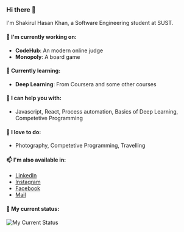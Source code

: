 ### Hi there 👋
I'm Shakirul Hasan Khan, a Software Engineering student at SUST. 

#### 🔭 I'm currently working on:
* __CodeHub__: An modern online judge
* __Monopoly__: A board game

#### 🌱 Currently learning:
* __Deep Learning__: From Coursera and some other courses

#### 💬 I can help you with:
* Javascript, React, Process automation, Basics of Deep Learning, Competetive Programming

#### 📸 I love to do:
* Photography, Competetive Programming, Travelling

#### 📫 I'm also available in:
* [LinkedIn](https://www.linkedin.com/in/shakirulhasan/)
* [Instagram](https://www.instagram.com/_khanshaheb/)
* [Facebook](https://facebook.com/khanshaheb34)
* [Mail](mailto:theshk.me@gmail.com)

#### 📝 My current status:
![My Current Status](https://github-readme-stats.vercel.app/api?username=KhanShaheb34&show_icons=true&hide_border=true&hide_rank=true)

